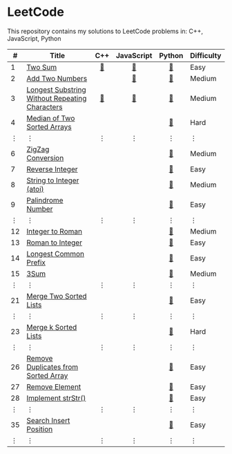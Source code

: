 # LeetCode

This repository contains my solutions to LeetCode problems in:
C++,
JavaScript,
Python

\# | Title | C++ | JavaScript | Python | Difficulty
-- | ------ |:---:|:----------:|:------:| ----------
 1 | [Two Sum](https://leetcode.com/problems/two-sum/) | [:page_facing_up:](cpp/prob_1.cpp) | [:page_facing_up:](js/prob_1.js) | [:page_facing_up:](py/prob_1.py) | Easy
 2 | [Add Two Numbers](https://leetcode.com/problems/add-two-numbers/) | | [:page_facing_up:](js/prob_2.js) | [:page_facing_up:](py/prob_2.py) | Medium
 3 | [Longest Substring Without Repeating Characters](https://leetcode.com/problems/longest-substring-without-repeating-characters/) | [:page_facing_up:](cpp/prob_3.cpp) | [:page_facing_up:](js/prob_3.js) | [:page_facing_up:](py/prob_3.py) | Medium
 4 | [Median of Two Sorted Arrays](https://leetcode.com/problems/median-of-two-sorted-arrays/) | | | [:page_facing_up:](py/prob_4.py) | Hard
 &#x22EE; | &#x22EE; | &#x22EE; | &#x22EE; | &#x22EE; | &#x22EE;
 6 | [ZigZag Conversion](https://leetcode.com/problems/zigzag-conversion/) | | | [:page_facing_up:](py/prob_6.py) | Medium
 7 | [Reverse Integer](https://leetcode.com/problems/reverse-integer/) | | | [:page_facing_up:](py/prob_7.py) | Easy
 8 | [String to Integer (atoi)](https://leetcode.com/problems/string-to-integer-atoi/) | | | [:page_facing_up:](py/prob_8.py) | Medium
 9 | [Palindrome Number](https://leetcode.com/problems/palindrome-number/) | | | [:page_facing_up:](py/prob_9.py) | Easy
 &#x22EE; | &#x22EE; | &#x22EE; | &#x22EE; | &#x22EE; | &#x22EE;
 12 | [Integer to Roman](https://leetcode.com/problems/integer-to-roman/) | | | [:page_facing_up:](py/prob_12.py) | Medium
 13 | [Roman to Integer](https://leetcode.com/problems/roman-to-integer/) | | | [:page_facing_up:](py/prob_13.py) | Easy
 14 | [Longest Common Prefix](https://leetcode.com/problems/longest-common-prefix/) | | | [:page_facing_up:](py/prob_14.py) | Easy
 15 | [3Sum](https://leetcode.com/problems/3sum/) | | | [:page_facing_up:](py/prob_15.py) | Medium 
 &#x22EE; | &#x22EE; | &#x22EE; | &#x22EE; | &#x22EE; | &#x22EE;
 21 | [Merge Two Sorted Lists](https://leetcode.com/problems/merge-two-sorted-lists/) | | | [:page_facing_up:](py/prob_21.py) | Easy
 &#x22EE; | &#x22EE; | &#x22EE; | &#x22EE; | &#x22EE; | &#x22EE;
 23 | [Merge k Sorted Lists](https://leetcode.com/problems/merge-k-sorted-lists/) | | | [:page_facing_up:](py/prob_23.py) | Hard
 &#x22EE; | &#x22EE; | &#x22EE; | &#x22EE; | &#x22EE; | &#x22EE;
 26 | [Remove Duplicates from Sorted Array](https://leetcode.com/problems/remove-duplicates-from-sorted-array/) | | | [:page_facing_up:](py/prob_26.py) | Easy
 27 | [Remove Element](https://leetcode.com/problems/remove-element/) | | | [:page_facing_up:](py/prob_27.py) | Easy
 28 | [Implement strStr()](https://leetcode.com/problems/implement-strstr/) | | | [:page_facing_up:](py/prob_28.py) | Easy
 &#x22EE; | &#x22EE; | &#x22EE; | &#x22EE; | &#x22EE; | &#x22EE;
 35 | [Search Insert Position](https://leetcode.com/problems/search-insert-position/) | | | [:page_facing_up:](py/prob_35.py) | Easy
 &#x22EE; | &#x22EE; | &#x22EE; | &#x22EE; | &#x22EE; | &#x22EE;
